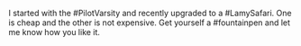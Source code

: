 I started with the #PilotVarsity and recently upgraded to a #LamySafari. One is cheap and the other is not expensive. Get yourself a #fountainpen and let me know how you like it.
